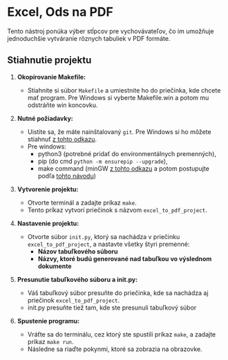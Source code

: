 # Excel, Ods na PDF

Tento nástroj ponúka výber stĺpcov pre vychovávateľov, čo im umožňuje jednoduchšie vytváranie rôznych tabuliek v PDF formáte.

## Stiahnutie projektu

1. **Okopírovanie Makefile:**
   - Stiahnite si súbor `Makefile` a umiestnite ho do priečinka, kde chcete mať program. Pre Windows si vyberte Makefile.win a potom mu odstráňte win koncovku.

2. **Nutné požiadavky:**
   - Uistite sa, že máte nainštalovaný `git`. Pre Windows si ho môžete stiahnuť [z tohto odkazu](https://git-scm.com/download/win).
   - Pre windows:
        - python3 (potrebné pridať do environmentálnych premenných),
        - pip (do cmd `python -m ensurepip --upgrade`),
        - make command (minGW [z tohto odkazu](https://sourceforge.net/projects/mingw/) a potom postupujte podľa [tohto návodu](https://medium.com/@samsorrahman/how-to-run-a-makefile-in-windows-b4d115d7c516))

3. **Vytvorenie projektu:**
   - Otvorte terminál a zadajte príkaz `make`.
   - Tento príkaz vytvorí priečinok s názvom `excel_to_pdf_project`.

4. **Nastavenie projektu:**
   - Otvorte súbor `init.py`, ktorý sa nachádza v priečinku `excel_to_pdf_project`, a nastavte všetky štyri premenné:
     - **Názov tabuľkového súboru**
     - **Názvy, ktoré budú generované nad tabuľkou vo výslednom dokumente**

5. **Presunutie tabuľkového súboru a init.py:**
   - Váš tabuľkový súbor presuňte do priečinka, kde sa nachádza aj priečinok `excel_to_pdf_project`.
   - init.py presuňte tiež tam, kde ste presunuli tabuľkový súbor

6. **Spustenie programu:**
   - Vráťte sa do terminálu, cez ktorý ste spustili príkaz `make`, a zadajte príkaz `make run`.
   - Následne sa riaďte pokynmi, ktoré sa zobrazia na obrazovke.
